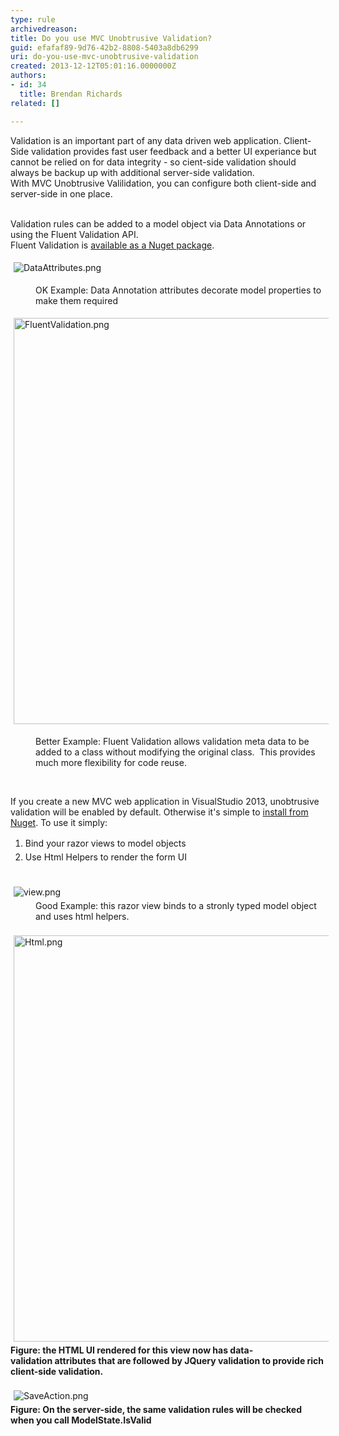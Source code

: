 ```yaml
---
type: rule
archivedreason: 
title: Do you use MVC Unobtrusive Validation?
guid: efafaf89-9d76-42b2-8808-5403a8db6299
uri: do-you-use-mvc-unobtrusive-validation
created: 2013-12-12T05:01:16.0000000Z
authors:
- id: 34
  title: Brendan Richards
related: []

---
```



Validation is an important part of any data driven web application. Client-Side validation provides fast user feedback and a better UI experiance but cannot be relied on&#160;for data integrity - so cient-side validation should always be backup up with additional server-side validation.<br>With MVC Unobtrusive Valilidation, you can configure both client-side and server-side in one place.&#160;
<br><excerpt class='endintro'></excerpt><br>
<p>​Validation rules can be added to a model object via Data Annotations or using the Fluent Validation API. <br>Fluent Validation is <a href="http&#58;//www.nuget.org/packages/FluentValidation/">available as a Nuget package</a>.</p><p><img src="/SoftwareDevelopment/RulesToBetterMVC/PublishingImages/DataAttributes.png" alt="DataAttributes.png" style="margin&#58;5px;" /><br></p><dd class="ssw15-rteElement-FigureGood">OK Example&#58; Data Annotation attributes decorate model properties to make them required</dd><p><img src="/SoftwareDevelopment/RulesToBetterMVC/PublishingImages/FluentValidation.png" alt="FluentValidation.png" style="margin&#58;5px;width&#58;650px;" /><br></p><dd class="ssw15-rteElement-FigureGood">Better Example&#58; Fluent Validation allows validation meta data to be added to a class without modifying the&#160;original class.&#160;&#160;This provides much more flexibility for code reuse.</dd><p><br></p><p>If you create a new MVC web application in VisualStudio 2013, unobtrusive validation will be enabled by default. Otherwise it's simple to <a href="http&#58;//www.nuget.org/packages/Microsoft.jQuery.Unobtrusive.Validation/">install from Nuget​</a>.&#160;To use it simply&#58;</p><ol><li><span style="line-height&#58;1.6;">Bind your razor views&#160;to model objects&#160;</span><br></li><li><span style="line-height&#58;1.6;">Use Html Helpers to render the form UI​<br><br></span></li></ol><div><img src="/SoftwareDevelopment/RulesToBetterMVC/PublishingImages/view.png" alt="view.png" style="margin&#58;5px;" /><br></div><dd class="ssw15-rteElement-FigureGood">Good Example&#58; this razor view binds to a stronly typed model object and uses html helpers.</dd><div><br></div><div><img src="/SoftwareDevelopment/RulesToBetterMVC/PublishingImages/Html.png" alt="Html.png" style="margin&#58;5px;width&#58;650px;" /><br><strong>Figure&#58; the HTML UI rendered for this view now has data-validation&#160;attributes that are followed by JQuery validation to provide rich client-side validation.</strong></div><div><br></div><div><img src="/SoftwareDevelopment/RulesToBetterMVC/PublishingImages/SaveAction.png" alt="SaveAction.png" style="margin&#58;5px;" /><br></div><div><strong>Figure&#58; On the server-side, the same validation rules will be checked when you call ModelState.IsValid</strong></div><div><br></div><p><br></p>


